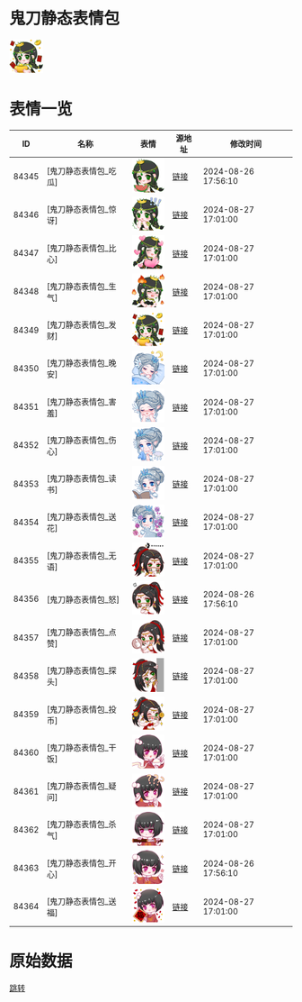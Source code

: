 # 鬼刀静态表情包

<img src="./cover.png" height="60" alt="cover" />

# 表情一览

|ID|名称|表情|源地址|修改时间|
|----|----|----|----|----|
|84345|[鬼刀静态表情包_吃瓜]|<img src="./pic/084345_%5B鬼刀静态表情包_吃瓜%5D.png" height="60" alt="吃瓜"/>|[链接](https://i0.hdslb.com/bfs/garb/5cdb0397a8f9c16cee7c8f8b2114d3a53b0095b5.png)|2024-08-26 17:56:10|
|84346|[鬼刀静态表情包_惊讶]|<img src="./pic/084346_%5B鬼刀静态表情包_惊讶%5D.png" height="60" alt="惊讶"/>|[链接](https://i0.hdslb.com/bfs/garb/6bfb7d07d41dc1ed773e45f9484bc46bf0dd7fa4.png)|2024-08-27 17:01:00|
|84347|[鬼刀静态表情包_比心]|<img src="./pic/084347_%5B鬼刀静态表情包_比心%5D.png" height="60" alt="比心"/>|[链接](https://i0.hdslb.com/bfs/garb/f287881375b954952dfb7dd793ad959abdc5a35a.png)|2024-08-27 17:01:00|
|84348|[鬼刀静态表情包_生气]|<img src="./pic/084348_%5B鬼刀静态表情包_生气%5D.png" height="60" alt="生气"/>|[链接](https://i0.hdslb.com/bfs/garb/19c8cf43d3699204eeb363159b676992ba224254.png)|2024-08-27 17:01:00|
|84349|[鬼刀静态表情包_发财]|<img src="./pic/084349_%5B鬼刀静态表情包_发财%5D.png" height="60" alt="发财"/>|[链接](https://i0.hdslb.com/bfs/garb/eb45860912a5fba48b774e7e0b90d9582b2df720.png)|2024-08-27 17:01:00|
|84350|[鬼刀静态表情包_晚安]|<img src="./pic/084350_%5B鬼刀静态表情包_晚安%5D.png" height="60" alt="晚安"/>|[链接](https://i0.hdslb.com/bfs/garb/17c4e89aa567a41bfd0cbb94bab004503930cbeb.png)|2024-08-27 17:01:00|
|84351|[鬼刀静态表情包_害羞]|<img src="./pic/084351_%5B鬼刀静态表情包_害羞%5D.png" height="60" alt="害羞"/>|[链接](https://i0.hdslb.com/bfs/garb/81b83fce6bab2ba1c79da5883e0227217f2dbdbc.png)|2024-08-27 17:01:00|
|84352|[鬼刀静态表情包_伤心]|<img src="./pic/084352_%5B鬼刀静态表情包_伤心%5D.png" height="60" alt="伤心"/>|[链接](https://i0.hdslb.com/bfs/garb/67514c9ca2917351e880fd05ff98046b65d2c02a.png)|2024-08-27 17:01:00|
|84353|[鬼刀静态表情包_读书]|<img src="./pic/084353_%5B鬼刀静态表情包_读书%5D.png" height="60" alt="读书"/>|[链接](https://i0.hdslb.com/bfs/garb/35f5fecc16ed4b564a8a3028e3e9e5c22b8e040f.png)|2024-08-27 17:01:00|
|84354|[鬼刀静态表情包_送花]|<img src="./pic/084354_%5B鬼刀静态表情包_送花%5D.png" height="60" alt="送花"/>|[链接](https://i0.hdslb.com/bfs/garb/147d4341be97428e49df52fea3753e8a3ba567af.png)|2024-08-27 17:01:00|
|84355|[鬼刀静态表情包_无语]|<img src="./pic/084355_%5B鬼刀静态表情包_无语%5D.png" height="60" alt="无语"/>|[链接](https://i0.hdslb.com/bfs/garb/3c18f3f787dedee92ebff2a973365811b7a613fe.png)|2024-08-27 17:01:00|
|84356|[鬼刀静态表情包_怒]|<img src="./pic/084356_%5B鬼刀静态表情包_怒%5D.png" height="60" alt="怒"/>|[链接](https://i0.hdslb.com/bfs/garb/863a53a6542faee2c1de5c6b65e086cf248aabf7.png)|2024-08-26 17:56:10|
|84357|[鬼刀静态表情包_点赞]|<img src="./pic/084357_%5B鬼刀静态表情包_点赞%5D.png" height="60" alt="点赞"/>|[链接](https://i0.hdslb.com/bfs/garb/eab292ada4d319ced98f053653fa9dcbfd75b67c.png)|2024-08-27 17:01:00|
|84358|[鬼刀静态表情包_探头]|<img src="./pic/084358_%5B鬼刀静态表情包_探头%5D.png" height="60" alt="探头"/>|[链接](https://i0.hdslb.com/bfs/garb/cfe52e20f16c7cee60b8775f34010bf1a7d2f5b5.png)|2024-08-27 17:01:00|
|84359|[鬼刀静态表情包_投币]|<img src="./pic/084359_%5B鬼刀静态表情包_投币%5D.png" height="60" alt="投币"/>|[链接](https://i0.hdslb.com/bfs/garb/66c9dcf093db67b6bce072022a1277873b949922.png)|2024-08-27 17:01:00|
|84360|[鬼刀静态表情包_干饭]|<img src="./pic/084360_%5B鬼刀静态表情包_干饭%5D.png" height="60" alt="干饭"/>|[链接](https://i0.hdslb.com/bfs/garb/e6be8c83dc5935b59b1cb32abe9629ef11ddd165.png)|2024-08-27 17:01:00|
|84361|[鬼刀静态表情包_疑问]|<img src="./pic/084361_%5B鬼刀静态表情包_疑问%5D.png" height="60" alt="疑问"/>|[链接](https://i0.hdslb.com/bfs/garb/dfc762588e97003f9209f7f589b72c17ddf4b682.png)|2024-08-27 17:01:00|
|84362|[鬼刀静态表情包_杀气]|<img src="./pic/084362_%5B鬼刀静态表情包_杀气%5D.png" height="60" alt="杀气"/>|[链接](https://i0.hdslb.com/bfs/garb/6aa8a441c23b739b5045799d984dec540cfacffe.png)|2024-08-27 17:01:00|
|84363|[鬼刀静态表情包_开心]|<img src="./pic/084363_%5B鬼刀静态表情包_开心%5D.png" height="60" alt="开心"/>|[链接](https://i0.hdslb.com/bfs/garb/c4af3b6518228de46bf39ac7f5486f348c97fe1b.png)|2024-08-26 17:56:10|
|84364|[鬼刀静态表情包_送福]|<img src="./pic/084364_%5B鬼刀静态表情包_送福%5D.png" height="60" alt="送福"/>|[链接](https://i0.hdslb.com/bfs/garb/1467940f2d4f87486fff014ded02a496bf7f9468.png)|2024-08-27 17:01:00|

# 原始数据

[跳转](./raw.json)

